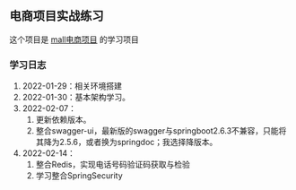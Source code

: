 ## 电商项目实战练习
这个项目是 [mall电商项目](https://github.com/macrozheng/springcloud-learning) 的学习项目

### 学习日志
1. 2022-01-29：相关环境搭建 
2. 2022-01-30：基本架构学习。
3. 2022-02-07：
   1. 更新依赖版本。
   2. 整合swagger-ui，最新版的swagger与springboot2.6.3不兼容，只能将其降为2.5.6，或者换为springdoc；我选择降版本。
4. 2022-02-14：
   1. 整合Redis，实现电话号码验证码获取与检验
   2. 学习整合SpringSecurity